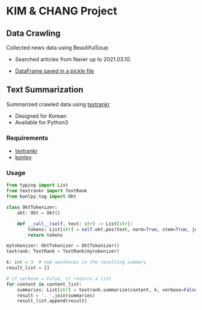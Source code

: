 # KIM & CHANG Project

## Data Crawling

Collected news data using BeautifulSoup

- Searched articles from Naver up to 2021.03.10.

- [DataFrame saved in a pickle file](https://drive.google.com/file/d/1c49c5rdJnVpeZ99u6MgEBfrK_bfnlOQW/view?usp=sharing)

  

## Text Summarization
Summarized crawled data using [textrankr](https://github.com/theeluwin/textrankr)
- Designed for Korean
- Available for Python3

### Requirements
- [textrankr](https://github.com/theeluwin/textrankr)
- [konlpy](https://konlpy.org/en/latest/install/)

### Usage
```Python
from typing import List
from textrankr import TextRank
from konlpy.tag import Okt

class OktTokenizer:
    okt: Okt = Okt()

    def __call__(self, text: str) -> List[str]:
        tokens: List[str] = self.okt.pos(text, norm=True, stem=True, join=True)
        return tokens

mytokenizer: OktTokenizer = OktTokenizer()
textrank: TextRank = TextRank(mytokenizer)

k: int = 3  # num sentences in the resulting summary
result_list = []

# if verbose = False, it returns a list
for content in content_list:
    summaries: List[str] = textrank.summarize(content, k, verbose=False)
    result = '. '.join(summaries)
    result_list.append(result)
```